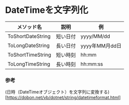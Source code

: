 # DateTimeを文字列化

|メソッド名|説明|例|
|---|---|---|
|ToShortDateString|短い日付|yyyy/MM/dd|
|ToLongDateString|長い日付|yyyy年MM月dd日|
|ToShortTimeString|短い時刻|hh:mm|
|ToLongTimeString|長い時刻|hh:mm:ss|


### 参考

(日時（DateTimeオブジェクト）を文字列に変換する)[https://dobon.net/vb/dotnet/string/datetimeformat.html]